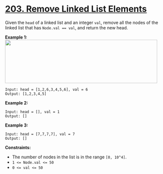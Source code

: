 # [203. Remove Linked List Elements](https://leetcode.com/problems/remove-linked-list-elements/description/)

Given the `head` of a linked list and an integer `val`, remove all the nodes of the linked list that has `Node.val == val`, and return the new head.

**Example 1:** 
<img alt="" src="https://assets.leetcode.com/uploads/2021/03/06/removelinked-list.jpg" style="width: 500px; height: 142px;">

```
Input: head = [1,2,6,3,4,5,6], val = 6
Output: [1,2,3,4,5]
```

**Example 2:** 

```
Input: head = [], val = 1
Output: []
```

**Example 3:** 

```
Input: head = [7,7,7,7], val = 7
Output: []
```

**Constraints:** 

- The number of nodes in the list is in the range `[0, 10^4]`.
- `1 <= Node.val <= 50`
- `0 <= val <= 50`